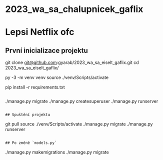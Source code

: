 # 2023_wa_sa_chalupnicek_gaflix
# Lepsi Netflix ofc

## První inicializace projektu

git clone git@github.com:gyarab/2023_wa_sa_eiselt_gaflix.git
cd 2023_wa_sa_eiselt_gaflix/

py -3 -m venv venv
source ./venv/Scripts/activate

pip install -r requirements.txt
```

```
./manage.py migrate
./manage.py createsuperuser
./manage.py runserver
```

## Spuštění projektu

```
git pull
source ./venv/Scripts/activate
./manage.py migrate
./manage.py runserver
```

## Po změně `models.py`

```
./manage.py makemigrations
./manage.py migrate
```
